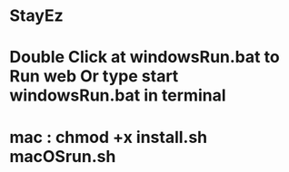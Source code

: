 # StayEz
# Double Click at windowsRun.bat to Run web Or type start windowsRun.bat in terminal

# mac : chmod +x install.sh macOSrun.sh
